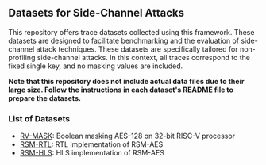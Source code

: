 ## Datasets for Side-Channel Attacks
This repository offers trace datasets collected using this framework. These datasets are designed to facilitate benchmarking and the evaluation of side-channel attack techniques.
These datasets are specifically tailored for non-profiling side-channel attacks.
In this context, all traces correspond to the fixed single key,
and no masking values are included.

**Note that this repository does not include actual data files due to their large size. Follow the instructions in each dataset's README file to prepare the datasets.**

### List of Datasets

- [RV-MASK](./rv_mask/README.md): Boolean masking AES-128 on 32-bit RISC-V processor
- [RSM-RTL](./rsm_rtl/README.md): RTL implementation of RSM-AES
- [RSM-HLS](./rsm_hls/README.md): HLS implementation of RSM-AES
